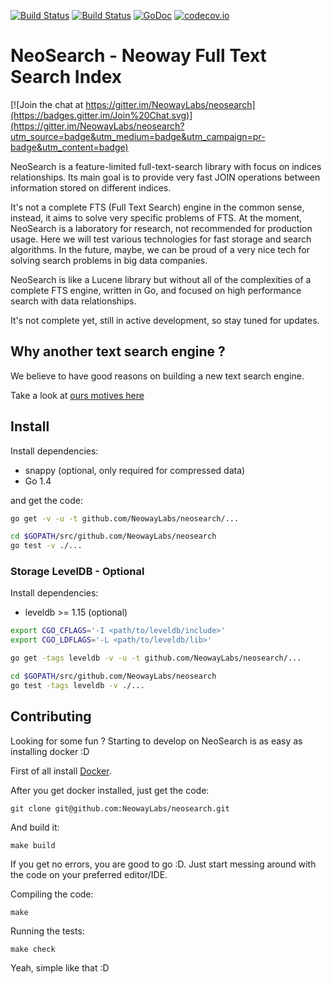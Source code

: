 [![Build Status](https://travis-ci.org/NeowayLabs/neosearch.svg?branch=master)](https://travis-ci.org/NeowayLabs/neosearch) [![Build Status](https://drone.io/github.com/NeowayLabs/neosearch/status.png)](https://drone.io/github.com/NeowayLabs/neosearch/latest) [![GoDoc](https://godoc.org/github.com/NeowayLabs/neosearch/lib/neosearch?status.svg)](https://godoc.org/github.com/NeowayLabs/neosearch/lib/neosearch) [![codecov.io](http://codecov.io/github/NeowayLabs/neosearch/coverage.svg?branch=master)](http://codecov.io/github/NeowayLabs/neosearch?branch=master)

NeoSearch - Neoway Full Text Search Index
==========================================

[![Join the chat at https://gitter.im/NeowayLabs/neosearch](https://badges.gitter.im/Join%20Chat.svg)](https://gitter.im/NeowayLabs/neosearch?utm_source=badge&utm_medium=badge&utm_campaign=pr-badge&utm_content=badge)

NeoSearch is a feature-limited full-text-search library with focus on indices relationships. Its main goal is to provide very fast JOIN operations between information stored on different indices.

It's not a complete FTS (Full Text Search) engine in the common sense, instead, it aims to solve very specific problems of FTS. At the moment, NeoSearch is a laboratory for research, not recommended for production usage. Here we will test various technologies for fast storage and search algorithms. In the future, maybe, we can be proud of a very nice tech for solving search problems in big data companies.

NeoSearch is like a Lucene library but without all of the complexities of a complete FTS engine, written in Go, and focused on high performance search with data relationships.

It's not complete yet, still in active development, so stay tuned for updates.

## Why another text search engine ? 

We believe to have good reasons on building a new text search engine.

Take a look at [ours motives here](./docs/motivation.md)


## Install

Install dependencies:

* snappy (optional, only required for compressed data)
* Go 1.4

and get the code:

```bash
go get -v -u -t github.com/NeowayLabs/neosearch/...

cd $GOPATH/src/github.com/NeowayLabs/neosearch
go test -v ./...
```

### Storage LevelDB - Optional

Install dependencies:

* leveldb >= 1.15 (optional)

```bash
export CGO_CFLAGS='-I <path/to/leveldb/include>'
export CGO_LDFLAGS='-L <path/to/leveldb/lib>'

go get -tags leveldb -v -u -t github.com/NeowayLabs/neosearch/...

cd $GOPATH/src/github.com/NeowayLabs/neosearch
go test -tags leveldb -v ./...
```

## Contributing

Looking for some fun ? Starting to develop on NeoSearch is as easy as installing docker :D

First of all install [Docker](https://docs.docker.com/installation/).

After you get docker installed, just get the code:

    git clone git@github.com:NeowayLabs/neosearch.git

And build it:

    make build

If you get no errors, you are good to go :D. Just start messing around with the code on your preferred editor/IDE.

Compiling the code:

    make

Running the tests:

    make check

Yeah, simple like that :D
